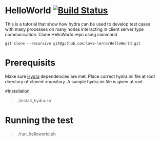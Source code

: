 # HelloWorld [![Build Status](https://travis-ci.org/tahir24434/hHelloWorld.svg?branch=master)](https://travis-ci.org/tahir24434/HelloWorld)
This is a tutorial that show how hydra can be used to develop test 
cases with many processes on many nodes interacting in client server 
type communication.
Clone HelloWorld repo using command
```
git clone --recursive git@github.com:lake-lerna/HelloWorld.git
```

# Prerequisits
Make sure [Hydra](https://github.com/lake-lerna/hydra) dependencies are 
met.
Place correct hydra.ini file at root directory of cloned repository.
A sample hydra.ini file is given at root.
  
#Installation 

> ./install_hydra.sh

# Running the test

> ./run_helloworld.sh
